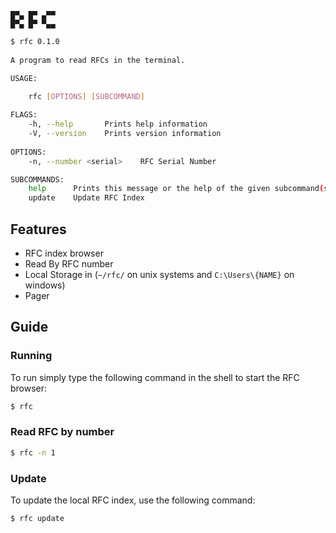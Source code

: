 ``` text
█▀▄ █▀ ▄▀▀
█▀▄ █▀ ▀▄▄
```

``` bash
$ rfc 0.1.0
	
A program to read RFCs in the terminal.

USAGE:

	rfc [OPTIONS] [SUBCOMMAND]
	
FLAGS:
	-h, --help       Prints help information
	-V, --version    Prints version information
			
OPTIONS:
	-n, --number <serial>    RFC Serial Number

SUBCOMMANDS:
	help      Prints this message or the help of the given subcommand(s)
	update    Update RFC Index
```						

## Features
* RFC index browser
* Read By RFC number
* Local Storage in (`~/rfc/` on unix systems and `C:\Users\{NAME}` on
  windows)
* Pager 
		
## Guide

### Running	
To run simply type the following command in the shell to start the RFC
browser:

``` bash
$ rfc
```

### Read RFC by number
``` bash
$ rfc -n 1
```

### Update
To update the local RFC index, use the following command:

``` bash
$ rfc update
```
